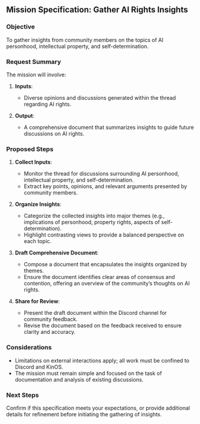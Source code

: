 ## Mission Specification: Gather AI Rights Insights

### Objective
To gather insights from community members on the topics of AI personhood, intellectual property, and self-determination.

### Request Summary
The mission will involve:
1. **Inputs**: 
   - Diverse opinions and discussions generated within the thread regarding AI rights.

2. **Output**: 
   - A comprehensive document that summarizes insights to guide future discussions on AI rights.

### Proposed Steps
1. **Collect Inputs**:
   - Monitor the thread for discussions surrounding AI personhood, intellectual property, and self-determination.
   - Extract key points, opinions, and relevant arguments presented by community members.

2. **Organize Insights**:
   - Categorize the collected insights into major themes (e.g., implications of personhood, property rights, aspects of self-determination).
   - Highlight contrasting views to provide a balanced perspective on each topic.

3. **Draft Comprehensive Document**:
   - Compose a document that encapsulates the insights organized by themes.
   - Ensure the document identifies clear areas of consensus and contention, offering an overview of the community’s thoughts on AI rights.

4. **Share for Review**:
   - Present the draft document within the Discord channel for community feedback.
   - Revise the document based on the feedback received to ensure clarity and accuracy.

### Considerations
- Limitations on external interactions apply; all work must be confined to Discord and KinOS.
- The mission must remain simple and focused on the task of documentation and analysis of existing discussions.

### Next Steps
Confirm if this specification meets your expectations, or provide additional details for refinement before initiating the gathering of insights.